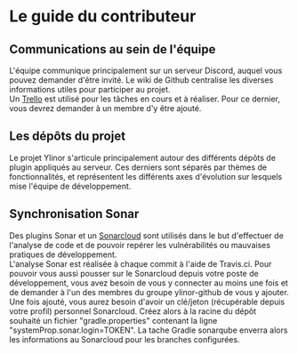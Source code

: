 # Le guide du contributeur

## Communications au sein de l'équipe
L'équipe communique principalement sur un serveur Discord, auquel vous pouvez demander d'être invité. Le wiki de Github centralise les diverses informations utiles pour participer au projet.  
Un [Trello](https://trello.com/b/TJ2QQu1O/d%C3%A9veloppement) est utilisé pour les tâches en cours et à réaliser. Pour ce dernier, vous devrez demander à un membre d'y être ajouté.

## Les dépôts du projet
Le projet Ylinor s'articule principalement autour des différents dépôts de plugin appliqués au serveur. Ces derniers sont séparés par thèmes de fonctionnalités, et représentent les différents axes d'évolution sur lesquels mise l'équipe de développement.  

## Synchronisation Sonar
Des plugins Sonar et un [Sonarcloud](https://sonarcloud.io/organizations/ylinor-github/projects) sont utilisés dans le but d'effectuer de l'analyse de code et de pouvoir repérer les vulnérabilités ou mauvaises pratiques de développement.  
L'analyse Sonar est réalisée à chaque commit à l'aide de Travis.ci. Pour pouvoir vous aussi pousser sur le Sonarcloud depuis votre poste de développement, vous avez besoin de vous y connecter au moins une fois et de demander à l'un des membres du groupe ylinor-github de vous y ajouter.  
Une fois ajouté, vous aurez besoin d'avoir un clé/jeton (récupérable depuis votre profil) personnel Sonarcloud. Créez alors à la racine du dépôt souhaité un fichier "gradle.properties" contenant la ligne "systemProp.sonar.login=TOKEN". La tache Gradle sonarqube enverra alors les informations au Sonarcloud pour les branches configurées.
